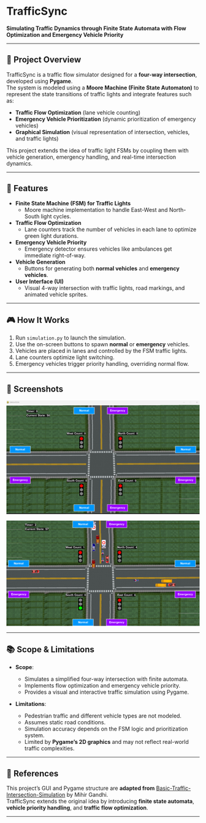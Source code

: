 # TrafficSync  
**Simulating Traffic Dynamics through Finite State Automata with Flow Optimization and Emergency Vehicle Priority**

---

## 📖 Project Overview  
TrafficSync is a traffic flow simulator designed for a **four-way intersection**, developed using **Pygame**.  
The system is modeled using a **Moore Machine (Finite State Automaton)** to represent the state transitions of traffic lights and integrate features such as:  

- **Traffic Flow Optimization** (lane vehicle counting)  
- **Emergency Vehicle Prioritization** (dynamic prioritization of emergency vehicles)  
- **Graphical Simulation** (visual representation of intersection, vehicles, and traffic lights)  

This project extends the idea of traffic light FSMs by coupling them with vehicle generation, emergency handling, and real-time intersection dynamics.

---

## 🚦 Features  
- **Finite State Machine (FSM) for Traffic Lights**  
  - Moore machine implementation to handle East-West and North-South light cycles.  
- **Traffic Flow Optimization**  
  - Lane counters track the number of vehicles in each lane to optimize green light durations.  
- **Emergency Vehicle Priority**  
  - Emergency detector ensures vehicles like ambulances get immediate right-of-way.  
- **Vehicle Generation**  
  - Buttons for generating both **normal vehicles** and **emergency vehicles**.  
- **User Interface (UI)**  
  - Visual 4-way intersection with traffic lights, road markings, and animated vehicle sprites.  

---

## 🎮 How It Works  
1. Run `simulation.py` to launch the simulation.  
2. Use the on-screen buttons to spawn **normal** or **emergency** vehicles.  
3. Vehicles are placed in lanes and controlled by the FSM traffic lights.  
4. Lane counters optimize light switching.  
5. Emergency vehicles trigger priority handling, overriding normal flow.  

---

## 📸 Screenshots  

![App Screenshot](Screenshots/Screenshot_1.png)

![App Screenshot](Screenshots/Screenshot_2.png)

---

## 📚 Scope & Limitations  
- **Scope**:  
  - Simulates a simplified four-way intersection with finite automata.  
  - Implements flow optimization and emergency vehicle priority.  
  - Provides a visual and interactive traffic simulation using Pygame.  

- **Limitations**:  
  - Pedestrian traffic and different vehicle types are not modeled.  
  - Assumes static road conditions.  
  - Simulation accuracy depends on the FSM logic and prioritization system.  
  - Limited by **Pygame’s 2D graphics** and may not reflect real-world traffic complexities.  

---

## 🔗 References  
This project’s GUI and Pygame structure are **adapted from** [Basic-Traffic-Intersection-Simulation](https://github.com/mihir-m-gandhi/Basic-Traffic-Intersection-Simulation) by Mihir Gandhi.  
TrafficSync extends the original idea by introducing **finite state automata**, **vehicle priority handling**, and **traffic flow optimization**.  

---

